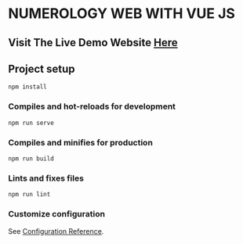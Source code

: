 # NUMEROLOGY WEB WITH VUE JS
## Visit The Live Demo Website [Here](https://numerology.narakun.my.id/zodiac&astrology)

## Project setup
```
npm install
```

### Compiles and hot-reloads for development
```
npm run serve
```

### Compiles and minifies for production
```
npm run build
```

### Lints and fixes files
```
npm run lint
```

### Customize configuration
See [Configuration Reference](https://cli.vuejs.org/config/).
